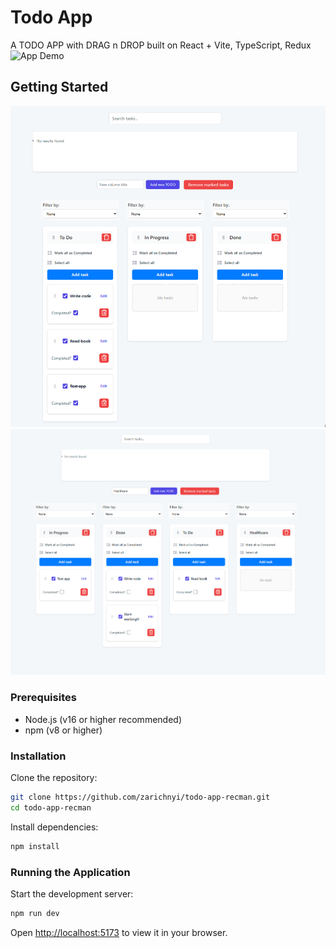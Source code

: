 # Todo App

A TODO APP with DRAG n DROP built on React + Vite, TypeScript, Redux
![App Demo](https://zarichnyi.github.io/todo-app-recman/)

## Getting Started

![App Demo Drag n Drop](./public/dragndrop.gif)
![App Demo ](./public/searchInstr.gif)

### Prerequisites

- Node.js (v16 or higher recommended)
- npm (v8 or higher)

### Installation

Clone the repository:

```sh
git clone https://github.com/zarichnyi/todo-app-recman.git
cd todo-app-recman
```

Install dependencies:

```sh
npm install
```

### Running the Application

Start the development server:

```sh
npm run dev
```

Open [http://localhost:5173](http://localhost:5173) to view it in your browser.